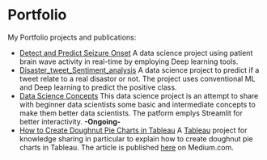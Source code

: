 # Portfolio
My Portfolio projects and publications:

* [Detect and Predict Seizure Onset](https://github.com/osama-sidahmed/capstone)
A data science project using patient brain wave activity in real-time by employing Deep learning tools. 
* [Disaster_tweet_Sentiment_analysis](https://github.com/osama-sidahmed/Disaster_tweet_Sentiment_analysis)
A data science project to predict if a tweet relate to a real disastor or not. The project uses conventional ML and Deep learning to predict the positive class. 
* [Data Science Concepts](https://github.com/osama-sidahmed/data_science_concepts) This data science project is an attempt to share with beginner data scientists some basic and intermediate concepts to make them better data scientists. The patform emplys Streamlit for better interactivity. **-Ongoing-**
* [How to Create Doughnut Pie Charts in Tableau](https://github.com/osama-sidahmed/How-to-create-doughnut-pie-charts-in-Tableau) A [Tableau](https://www.tableau.com/) project for knowledge sharing in particular to explain how to create doughnut pie charts in Tableau. The article is published [here](https://omassoft123.medium.com/how-to-create-doughnut-pie-charts-in-tableau-8c7c915d0d1a) on Medium.com.
